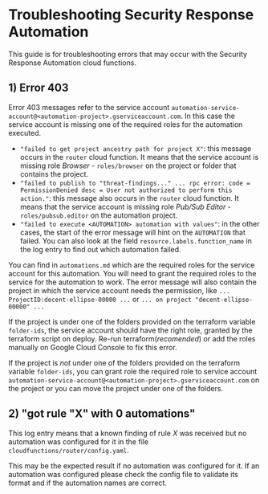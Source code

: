 # Troubleshooting Security Response Automation

This guide is for troubleshooting errors that may occur with the Security Response Automation cloud functions.

## 1) Error 403

Error 403 messages refer to the service account `automation-service-account@<automation-project>.gserviceaccount.com`.
In this case the service account is missing one of the required roles for the automation executed.

- `"failed to get project ancestry path for project X"`: this message occurs in the `router` cloud function. It means that the service account
is missing role *Browser* - `roles/browser` on the project or folder that contains the project.
- `"failed to publish to "threat-findings..." ... rpc error: code = PermissionDenied desc = User not authorized to perform this action."`:
this message also occurs in the `router` cloud function. It means that the service account is missing role *Pub/Sub Editor* - `roles/pubsub.editor`
on the automation project.
- `"failed to execute <AUTOMATION> automation with values"`: in the other cases, the start of the error message will hint on the `AUTOMATION` that failed.
You can also look at the field `resource.labels.function_name` in the log entry to find out which automation failed.

You can find in `automations.md` which are the required roles for the service account for this automation.
You will need to grant the required roles to the service for the automation to work.
The error message will also contain the project in which the service account needs the permission, like `... ProjectID:decent-ellipse-00000 ...`
or `... on project "decent-ellipse-00000" ...`

If the project is under one of the folders provided on the terraform variable `folder-ids`,
the service account should have the right role, granted by the terraform script on deploy.
Re-run terraform(*recomended*) or add the roles manually on Google Cloud Console to fix this error.

If the project is *not* under one of the folders provided on the terraform variable `folder-ids`,
you can grant role the required role to service account `automation-service-account@<automation-project>.gserviceaccount.com`
on the project or you can move the project under one of the folders.

## 2) "got rule "X" with 0 automations"

This log entry means that a known finding of rule *X* was received but no automation was configured for it in the file `cloudfunctions/router/config.yaml`.

This may be the expected result if no automation was configured for it.
If an automation was configured please check the config file to validate its format and if the automation names are correct.
